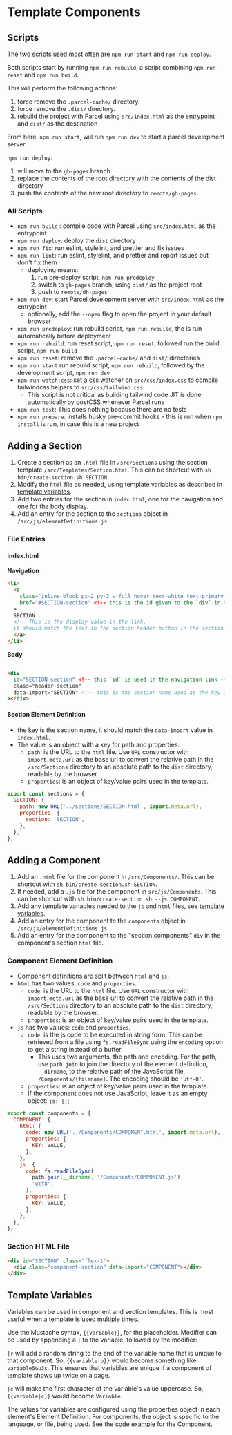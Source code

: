 # Template Components

## Scripts

The two scripts used most often are `npm run start` and `npm run deploy`.

Both scripts start by running `npm run rebuild`, a script combining `npm run reset` and `npm run build`.

This will perform the following actions:

1. force remove the `.parcel-cache/` directory.
2. force remove the `.dist/` directory.
3. rebuild the project with Parcel using `src/index.html` as the entrypoint and `dist/` as the destination

From here, `npm run start`, will run `npm run dev` to start a parcel development server.

`npm run deploy`:

1. will move to the `gh-pages` branch
2. replace the contents of the root directory with the contents of the dist directory
3. push the contents of the new root directory to `remote/gh-pages`

### All Scripts

- `npm run build` : compile code with Parcel using `src/index.html` as the entrypoint
- `npm run deploy`: deploy the `dist` directory
- `npm run fix`: run eslint, stylelint, and prettier and fix issues
- `npm run lint`: run eslint, stylelint, and prettier and report issues but don't fix them
  - deploying means:
    1. run pre-deploy script, `npm run predeploy`
    2. switch to `gh-pages` branch, using `dist/` as the project root
    3. push to `remote/dh-pages`
- `npm run dev`: start Parcel development server with `src/index.html` as the entrypoint
  - optionally, add the `--open` flag to open the project in your default browser
- `npm run predeploy`: run rebuild script, `npm run rebuild`, the is run automatically before deployment
- `npm run rebuild`: run reset script, `npm run reset`, followed run the build script, `npm run build`
- `npm run reset`: remove the `.parcel-cache/` and `dist/` directories
- `npm run start` run rebuild script, `npm run rebuild`, followed by the development script, `npm run dev`
- `npm run watch:css`: set a css watcher on `src/css/index.css` to compile tailwindcss helpers to `src/css/tailwind.css`
  - This script is not critical as building tailwind code JIT is done automatically by postCSS whenever Parcel runs
- `npm run test`: This does nothing because there are no tests
- `npm run prepare`: installs husky pre-commit hooks - this is run when `npm install` is run, in case this is a new project

## Adding a Section

1. Create a section as an `.html` file in `/src/Sections` using the section template `/src/Templates/Section.html`. This can be shortcut with `sh bin/create-section.sh SECTION`.
2. Modify the `html` file as needed, using template variables as described in [template variables](#template-variables).
3. Add two entries for the section in `index.html`, one for the navigation and one for the body display.
4. Add an entry for the section to the `sections` object in `/src/js/elementDefinitions.js`.

### File Entries

#### index.html

**Navigation**

```html
<li>
  <a
    class="inline-block px-2 py-3 w-full hover:text-white text-primary-800 hover:bg-primary-700"
    href="#SECTION-section" <!-- this is the id given to the `div` in the body -->
  >
  SECTION
  <!-- This is the display value in the link,
  it should match the text in the section header button in the section `html` file -->
  </a>
</li>
```

**Body**

```html

<div
  id="SECTION-section" <!-- this `id` is used in the navigation link -->
  class="header-section"
  data-import="SECTION" <!-- this is the section name used as the key in the element definition  -->
></div>
```

#### Section Element Definition

- the key is the section name, it should match the `data-import` value in `index.html`.
- The value is an object with a key for path and properties:
  - `path`: is the URL to the `html` file. Use `URL` constructor with `import.meta.url` as the base url to convert the relative path in the `/src/Sections` directory to an absolute path to the `dist` directory, readable by the browser.
  - `properties`: is an object of key/value pairs used in the template.

```js
export const sections = {
  SECTION: {
    path: new URL('../Sections/SECTION.html', import.meta.url),
    properties: {
      section: 'SECTION',
    },
  },
};
```

## Adding a Component

1. Add an `.html` file for the component in `/src/Components/`. This can be shortcut with `sh bin/create-section.sh SECTION`.
2. If needed, add a `.js` file for the component in `src/js/Components`. This can be shortcut with `sh bin/create-section.sh --js COMPONENT`.
3. Add any template variables needed to the `js` and `html` files, see [template variables](#template-variables).
4. Add an entry for the component to the `components` object in `/src/js/elementDefinitions.js`.
5. Add an entry for the component to the "section components" `div` in the component's section `html` file.

### Component Element Definition

- Component definitions are split between `html` and `js`.
- `html` has two values: `code` and `properties`.
  - `code`: is the URL to the `html` file. Use `URL` constructor with `import.meta.url` as the base url to convert the relative path in the `/src/Sections` directory to an absolute path to the `dist` directory, readable by the browser.
  - `properties`: is an object of key/value pairs used in the template.
- `js` has two values: `code` and `properties`.
  - `code`: is the js code to be executed in string form. This can be retrieved from a file using `fs.readFileSync` using the `encoding` option to get a string instead of a buffer.
    - This uses two arguments, the path and encoding. For the path, use `path.join` to join the directory of the element definition, `__dirname`, to the relative path of the JavaScript file, `/Components/{filename}`. The encoding should be `'utf-8'`.
  - `properties`: is an object of key/value pairs used in the template.
  - If the component does not use JavaScript, leave it as an empty object: `js: {}`;

```js
export const components = {
  COMPONENT: {
    html: {
      code: new URL('../Components/COMPONENT.html', import.meta.url),
      properties: {
        KEY: VALUE,
      },
    },
    js: {
      code: fs.readFileSync(
        path.join(__dirname, '/Components/COMPONENT.js'),
        'utf8',
      ),
      properties: {
        KEY: VALUE,
      },
    },
  },
};
```

### Section HTML File

```html
<div id="SECTION" class="flex-1">
  <div class="component-section" data-import="COMPONENT"></div>
</div>
```

## Template Variables

Variables can be used in component and section templates. This is most useful when a template is used multiple times.

Use the Mustache syntax, `{{variable}}`, for the placeholder. Modifier can be used by appending a `|` to the variable, followed by the modifier:

`|r` will add a random string to the end of the variable name that is unique to that component. So, `{{variable|u}}` would become something like `variable5Gu3s`. This ensures that variables are unique if a component of template shows up twice on a page.

`|c` will make the first character of the variable's value uppercase. So, `{{variable|c}}` would become `Variable`.

The values for variables are configured using the properties object in each element's Element Definition. For components,
the object is specific to the language, or file, being used. See the [code example](#component-element-definition) for the Component.
